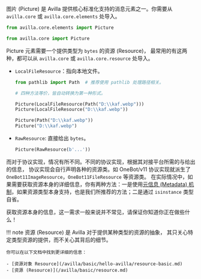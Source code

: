 图片 (Picture) 是 Avilla 提供核心标准化支持的消息元素之一。你需要从 `avilla.core` 或 `avilla.core.elements` 处导入。

```python
from avilla.core.elements import Picture

from avilla.core import Picture
```

Picture 元素需要一个提供类型为 `bytes` 的资源 (Resource)，
最常用的有这两种，都可以从 `avilla.core` 或 `avilla.core.resource` 处导入。

- `LocalFileResource`：指向本地文件。
    ```python
    from pathlib import Path  # 推荐使用 pathlib 处理路径相关。

    # 四种方法等价，皆自动转换为第一种形式。

    Picture(LocalFileResource(Path("D:\\kaf.webp")))
    Picture(LocalFileResource("D:\\kaf.webp"))

    Picture(Path("D:\\kaf.webp"))
    Picture("D:\\kaf.webp")
    ```
- `RawResource`: 直接给出 `bytes`。
    ```python
    Picture(RawResource(b'...'))
    ```

而对于协议实现，情况有所不同。不同的协议实现，根据其对接平台所需的与给出的信息，
协议实现会自行声明各种的资源类。如 OneBot/v11 协议实现就派生了 `OneBot11ImageResource`，`OneBot11FileResource` 等资源类。
在实际情况中，如果需要获取资源本身的详细信息，你有两种方法：一是使用[元信息 (Metadata) 机制](/avilla/basic/metadata-basic.md)，如果资源类型本身支持，也是我们所推荐的方法；二是通过 `isinstance` 类型自省。

获取资源本身的信息，这一需求一般来说并不常见，请保证你知道你正在做些什么！

!!! note
    资源 (Resource) 是 Avilla 对于提供某种类型的资源的抽象，
    其只关心特定类型资源的提供，而不关心其背后的细节。

    你可以在以下文档中找到更详细的信息：

    - [资源对象 Resource](/avilla/basic/hello-avilla/resource-basic.md)
    - [资源 (Resource)](/avilla/basic/resource.md)

